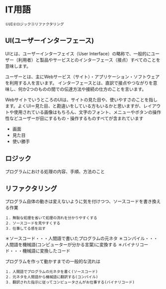 # IT用語
```
①UI②ロジック③リファクタリング
```

## UI(ユーザーインターフェース)
UIとは、ユーザーインターフェイス（User Interface）の略称で、一般的にユーザー（利用者）と製品やサービスとのインターフェース（接点）すべてのことを意味します。

ユーザーとは、主にWebサービス（サイト）・アプリケーション・ソフトウェアを利用する人を言います。
インターフェースとは、直訳で接点やつながりを意味し、何か2つのものの間での伝達方法や接続の仕方のことを言います。

WebサイトでいうところのUIは、サイトの見た目や、使いやすさのことを指します。よくUI＝見た目、と勘違いをしている方もいるかと思いますが、レイアウトや使用されている画像はもちろん、文字のフォント、メニューやボタンの操作性などユーザーが目にするもの・操作するものすべてが含まれています

* 画面
* 見た目
* 使い勝手

## ロジック
プログラムにおける処理の内容、手順、方法のこと

## リファクタリング
プログラム自体の動きは変えないように気を付けつつ、ソースコードを書き換える作業
```
１．無駄な処理を省いて処理の流れを分かりやすくする
２．ソースコードを見やすくする
３．仕事してる感を出す
```
＊ソースコード・・・人間語で書いたプログラムの元ネタ
＊コンパイル・・・人間語を機械語(コンピューターが分かる言葉)に変換する
＊バイナリコード・・・機械語に変換したコード

プログラムを作って動かすまでの一般的な流れは

    １．人間語でプログラムの元ネタを書く(ソースコード)
    ２．元ネタを人間語から機械語に翻訳する(コンパイル)
    ３．翻訳された指示に従ってコンピュータさんがお仕事する(バイナリコード)
